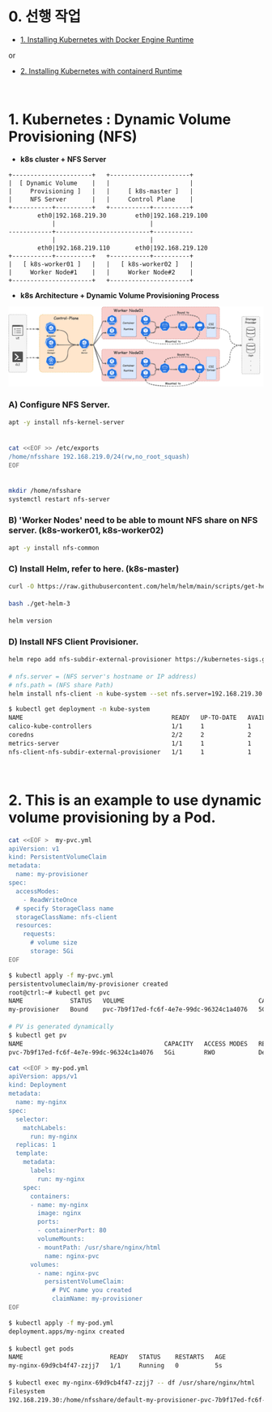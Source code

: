 # 0. 선행 작업

- [1. Installing Kubernetes with Docker Engine Runtime](https://github.com/revenge1005/k8s-cluster-setup/tree/main/02.%20Container%20runtime/02-01.%20Docker%20Engine)

or

- [2. Installing Kubernetes with containerd Runtime](https://github.com/revenge1005/k8s-cluster-setup/tree/main/02.%20Container%20runtime/02-02.%20containerd)

<br>

# 1. Kubernetes : Dynamic Volume Provisioning (NFS)

- **k8s cluster + NFS Server**

```
+----------------------+   +----------------------+
|  [ Dynamic Volume    |   |                      |
|     Provisioning ]   |   |     [ k8s-master ]   |
|     NFS Server       |   |     Control Plane    |
+-----------+----------+   +-----------+----------+
        eth0|192.168.219.30        eth0|192.168.219.100
            |                          |
------------+--------------------------+-----------
            |                          |
        eth0|192.168.219.110       eth0|192.168.219.120
+-----------+----------+   +-----------+----------+
|   [ k8s-worker01 ]   |   |   [ k8s-worker02 ]   |
|     Worker Node#1    |   |     Worker Node#2    |
+----------------------+   +----------------------+
```

- **k8s Architecture + Dynamic Volume Provisioning Process**

![k8s-arch](https://github.com/revenge1005/k8s-cluster-setup/blob/main/k8s-architecture.png)

### A) Configure NFS Server.

```bash
apt -y install nfs-kernel-server


cat <<EOF >> /etc/exports
/home/nfsshare 192.168.219.0/24(rw,no_root_squash)
EOF


mkdir /home/nfsshare
systemctl restart nfs-server
```

### B) 'Worker Nodes' need to be able to mount NFS share on NFS server. (k8s-worker01, k8s-worker02)

```bash
apt -y install nfs-common
```

### C) Install Helm, refer to here. (k8s-master)

```bash
curl -O https://raw.githubusercontent.com/helm/helm/main/scripts/get-helm-3

bash ./get-helm-3

helm version
```

### D) Install NFS Client Provisioner.

```bash
helm repo add nfs-subdir-external-provisioner https://kubernetes-sigs.github.io/nfs-subdir-external-provisioner/

# nfs.server = (NFS server's hostname or IP address)
# nfs.path = (NFS share Path)
helm install nfs-client -n kube-system --set nfs.server=192.168.219.30 --set nfs.path=/home/nfsshare nfs-subdir-external-provisioner/nfs-subdir-external-provisioner
```

```bash
$ kubectl get deployment -n kube-system
NAME                                         READY   UP-TO-DATE   AVAILABLE   AGE
calico-kube-controllers                      1/1     1            1           4h54m
coredns                                      2/2     2            2           4h55m
metrics-server                               1/1     1            1           16m
nfs-client-nfs-subdir-external-provisioner   1/1     1            1           19s
```

<br>

# 2. This is an example to use dynamic volume provisioning by a Pod.

```bash
cat <<EOF >  my-pvc.yml
apiVersion: v1
kind: PersistentVolumeClaim
metadata:
  name: my-provisioner
spec:
  accessModes:
    - ReadWriteOnce
  # specify StorageClass name
  storageClassName: nfs-client
  resources:
    requests:
      # volume size
      storage: 5Gi
EOF
```

```bash
$ kubectl apply -f my-pvc.yml
persistentvolumeclaim/my-provisioner created
root@ctrl:~# kubectl get pvc
NAME             STATUS   VOLUME                                     CAPACITY   ACCESS MODES   STORAGECLASS   VOLUMEATTRIBUTESCLASS   AGE
my-provisioner   Bound    pvc-7b9f17ed-fc6f-4e7e-99dc-96324c1a4076   5Gi        RWO            nfs-client     <unset>                 5s

# PV is generated dynamically
$ kubectl get pv
NAME                                       CAPACITY   ACCESS MODES   RECLAIM POLICY   STATUS   CLAIM                    STORAGECLASS   VOLUMEATTRIBUTESCLASS   REASON   AGE
pvc-7b9f17ed-fc6f-4e7e-99dc-96324c1a4076   5Gi        RWO            Delete           Bound    default/my-provisioner   nfs-client     <unset>                          35s
```

```bash
cat <<EOF > my-pod.yml
apiVersion: apps/v1
kind: Deployment
metadata:
  name: my-nginx
spec:
  selector:
    matchLabels:
      run: my-nginx
  replicas: 1
  template:
    metadata:
      labels:
        run: my-nginx
    spec:
      containers:
      - name: my-nginx
        image: nginx
        ports:
        - containerPort: 80
        volumeMounts:
        - mountPath: /usr/share/nginx/html
          name: nginx-pvc
      volumes:
        - name: nginx-pvc
          persistentVolumeClaim:
            # PVC name you created
            claimName: my-provisioner
EOF
```

```bash
$ kubectl apply -f my-pod.yml
deployment.apps/my-nginx created

$ kubectl get pods
NAME                        READY   STATUS    RESTARTS   AGE
my-nginx-69d9cb4f47-zzjj7   1/1     Running   0          5s

$ kubectl exec my-nginx-69d9cb4f47-zzjj7 -- df /usr/share/nginx/html
Filesystem                                                                                    1K-blocks  Used Available Use% Mounted on
192.168.219.30:/home/nfsshare/default-my-provisioner-pvc-7b9f17ed-fc6f-4e7e-99dc-96324c1a4076 164028416     0 155623424   0% /usr/share/nginx/html
```